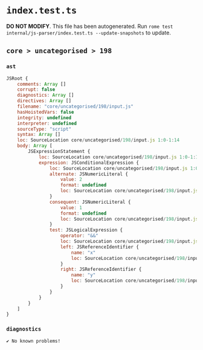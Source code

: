 # `index.test.ts`

**DO NOT MODIFY**. This file has been autogenerated. Run `rome test internal/js-parser/index.test.ts --update-snapshots` to update.

## `core > uncategorised > 198`

### `ast`

```javascript
JSRoot {
	comments: Array []
	corrupt: false
	diagnostics: Array []
	directives: Array []
	filename: "core/uncategorised/198/input.js"
	hasHoistedVars: false
	integrity: undefined
	interpreter: undefined
	sourceType: "script"
	syntax: Array []
	loc: SourceLocation core/uncategorised/198/input.js 1:0-1:14
	body: Array [
		JSExpressionStatement {
			loc: SourceLocation core/uncategorised/198/input.js 1:0-1:14
			expression: JSConditionalExpression {
				loc: SourceLocation core/uncategorised/198/input.js 1:0-1:14
				alternate: JSNumericLiteral {
					value: 2
					format: undefined
					loc: SourceLocation core/uncategorised/198/input.js 1:13-1:14
				}
				consequent: JSNumericLiteral {
					value: 1
					format: undefined
					loc: SourceLocation core/uncategorised/198/input.js 1:9-1:10
				}
				test: JSLogicalExpression {
					operator: "&&"
					loc: SourceLocation core/uncategorised/198/input.js 1:0-1:6
					left: JSReferenceIdentifier {
						name: "x"
						loc: SourceLocation core/uncategorised/198/input.js 1:0-1:1 (x)
					}
					right: JSReferenceIdentifier {
						name: "y"
						loc: SourceLocation core/uncategorised/198/input.js 1:5-1:6 (y)
					}
				}
			}
		}
	]
}
```

### `diagnostics`

```
✔ No known problems!

```
